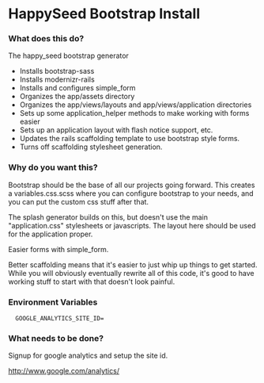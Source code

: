 HappySeed Bootstrap Install
===========================

### What does this do?

The happy_seed bootstrap generator

* Installs bootstrap-sass
* Installs modernizr-rails
* Installs and configures simple_form
* Organizes the app/assets directory
* Organizes the app/views/layouts and app/views/application directories
* Sets up some application_helper methods to make working with forms easier
* Sets up an application layout with flash notice support, etc.
* Updates the rails scaffolding template to use bootstrap style forms.
* Turns off scaffolding stylesheet generation.

### Why do you want this?

Bootstrap should be the base of all our projects going forward.  This creates a variables.css.scss where you can configure bootstrap to your needs, and you can put the custom css stuff after that.

The splash generator builds on this, but doesn't use the main "application.css" stylesheets or javascripts.  The layout here should be used for the application proper.

Easier forms with simple_form.

Better scaffolding means that it's easier to just whip up things to get started.  While you will obviously eventually rewrite all of this code, it's good to have working stuff to start with that doesn't look painful.

### Environment Variables

```
  GOOGLE_ANALYTICS_SITE_ID=
```

### What needs to be done?

Signup for google analytics and setup the site id.

http://www.google.com/analytics/


